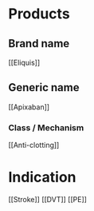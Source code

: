 # Products

## Brand name
[[Eliquis]]

## Generic name
[[Apixaban]]

### Class / Mechanism
[[Anti-clotting]]

# Indication
[[Stroke]]
[[DVT]]
[[PE]]
